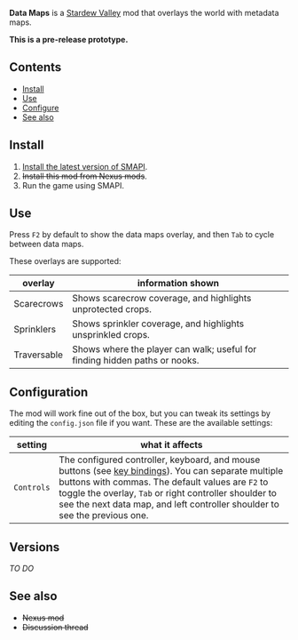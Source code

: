 **Data Maps** is a [Stardew Valley](http://stardewvalley.net/) mod that overlays the world with
metadata maps.

**This is a pre-release prototype.**

## Contents
* [Install](#install)
* [Use](#use)
* [Configure](#configure)
* [See also](#see-also)

## Install
1. [Install the latest version of SMAPI](https://github.com/Pathoschild/SMAPI/releases).
2. <s>Install this mod from Nexus mods</s>.
3. Run the game using SMAPI.

## Use
Press `F2` by default to show the data maps overlay, and then `Tab` to cycle between data maps.

These overlays are supported:

overlay     | information shown
----------- | -----------------
Scarecrows  | Shows scarecrow coverage, and highlights unprotected crops.
Sprinklers  | Shows sprinkler coverage, and highlights unsprinkled crops.
Traversable | Shows where the player can walk; useful for finding hidden paths or nooks.

## Configuration
The mod will work fine out of the box, but you can tweak its settings by editing the `config.json`
file if you want. These are the available settings:

setting    | what it affects
---------- | -------------------
`Controls` | The configured controller, keyboard, and mouse buttons (see [key bindings](https://stardewvalleywiki.com/Modding:Key_bindings)). You can separate multiple buttons with commas. The default values are `F2` to toggle the overlay, `Tab` or right controller shoulder to see the next data map, and left controller shoulder to see the previous one.

## Versions
_TO DO_

## See also
* <s>Nexus mod</s>
* <s>Discussion thread</s>
